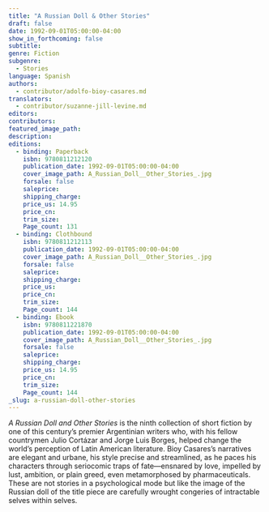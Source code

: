 ```yaml
---
title: "A Russian Doll & Other Stories"
draft: false
date: 1992-09-01T05:00:00-04:00
show_in_forthcoming: false
subtitle:
genre: Fiction
subgenre:
  - Stories
language: Spanish
authors:
  - contributor/adolfo-bioy-casares.md
translators:
  - contributor/suzanne-jill-levine.md
editors:
contributors:
featured_image_path:
description:
editions:
  - binding: Paperback
    isbn: 9780811212120
    publication_date: 1992-09-01T05:00:00-04:00
    cover_image_path: A_Russian_Doll__Other_Stories_.jpg
    forsale: false
    saleprice:
    shipping_charge:
    price_us: 14.95
    price_cn:
    trim_size:
    Page_count: 131
  - binding: Clothbound
    isbn: 9780811212113
    publication_date: 1992-09-01T05:00:00-04:00
    cover_image_path: A_Russian_Doll__Other_Stories_.jpg
    forsale: false
    saleprice:
    shipping_charge:
    price_us:
    price_cn:
    trim_size:
    Page_count: 144
  - binding: Ebook
    isbn: 9780811221870
    publication_date: 1992-09-01T05:00:00-04:00
    cover_image_path: A_Russian_Doll__Other_Stories_.jpg
    forsale: false
    saleprice:
    shipping_charge:
    price_us: 14.95
    price_cn:
    trim_size:
    Page_count: 144
_slug: a-russian-doll-other-stories
---
```


_A Russian Doll and Other Stories_ is the ninth collection of short fiction by one of this century’s premier Argentinian writers who, with his fellow countrymen Julio Cortázar and Jorge Luis Borges, helped change the world’s perception of Latin American literature. Bioy Casares’s narratives are elegant and urbane, his style precise and streamlined, as he paces his characters through seriocomic traps of fate––ensnared by love, impelled by lust, ambition, or plain greed, even metamorphosed by pharmaceuticals. These are not stories in a psychological mode but like the image of the Russian doll of the title piece are carefully wrought congeries of intractable selves within selves.

